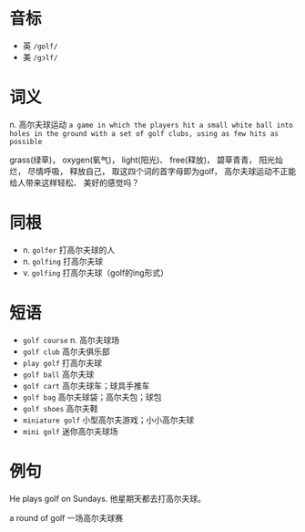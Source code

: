 # 音标

- 英 `/gɒlf/`
- 美 `/gɔlf/`

# 词义

n. 高尔夫球运动
`a game in which the players hit a small white ball into holes in the ground with a set of golf clubs, using as few hits as possible`



grass(绿草)， oxygen(氧气)， light(阳光)、 free(释放)， 碧草青青， 阳光灿烂， 尽情呼吸， 释放自己， 取这四个词的首字母即为golf， 高尔夫球运动不正能给人带来这样轻松、 美好的感觉吗？

# 同根

- n. `golfer` 打高尔夫球的人
- n. `golfing` 打高尔夫球
- v. `golfing` 打高尔夫球（golf的ing形式）

# 短语

- `golf course` n. 高尔夫球场
- `golf club` 高尔夫俱乐部
- `play golf` 打高尔夫球
- `golf ball` 高尔夫球
- `golf cart` 高尔夫球车；球具手推车
- `golf bag` 高尔夫球袋；高尔夫包；球包
- `golf shoes` 高尔夫鞋
- `miniature golf` 小型高尔夫游戏；小小高尔夫球
- `mini golf` 迷你高尔夫球场

# 例句

He plays golf on Sundays.
他星期天都去打高尔夫球。

a round of golf
一场高尔夫球赛


